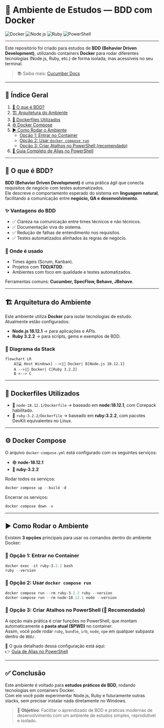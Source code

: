 # 📘 Ambiente de Estudos — BDD com Docker

![Docker](https://img.shields.io/badge/Docker-✔-2496ED?logo=docker&logoColor=white)
![Node.js](https://img.shields.io/badge/Node.js-18.12.1-339933?logo=node.js&logoColor=white)
![Ruby](https://img.shields.io/badge/Ruby-3.2.2-CC342D?logo=ruby&logoColor=white)
![PowerShell](https://img.shields.io/badge/PowerShell-Ambiente-5391FE?logo=powershell&logoColor=white)

---

Este repositório foi criado para estudos de **BDD (Behavior Driven Development)**, utilizando containers **Docker**
para rodar diferentes tecnologias (Node.js, Ruby, etc.) de forma isolada, mas acessíveis no seu terminal.

> 📚 Saiba mais: [Cucumber Docs](https://cucumber.io/docs/bdd/)

---

## 📑 Índice Geral

1. [🤔 O que é BDD?](#-o-que-é-bdd)
2. [🏗 Arquitetura do Ambiente](#-arquitetura-do-ambiente)
3. [🐳 Dockerfiles Utilizados](#-dockerfiles-utilizados)
4. [⚙️ Docker Compose](#️-docker-compose)
5. [▶️ Como Rodar o Ambiente](#️-como-rodar-o-ambiente)
   - [Opção 1: Entrar no Container](#opção-1-entrar-no-container)
   - [Opção 2: Usar `docker compose run`](#opção-2-usar-docker-compose-run)
   - [Opção 3: Criar Atalhos no PowerShell (recomendado)](#opção-3-criar-atalhos-no-powershell-recomendado)
6. [📘 Guia Completo de Alias no PowerShell](docker-powershell-alias.md)

---

## 🤔 O que é BDD?

**BDD (Behavior Driven Development)** é uma prática ágil que conecta requisitos de negócio com testes automatizados.  
Ele descreve o comportamento esperado do sistema em **linguagem natural**, facilitando a comunicação entre **negócio, QA e desenvolvimento**.

### ✨ Vantagens do BDD
- ✅ Clareza na comunicação entre times técnicos e não técnicos.  
- ✅ Documentação viva do sistema.  
- ✅ Redução de falhas de entendimento nos requisitos.  
- ✅ Testes automatizados alinhados às regras de negócio.  

### 🏢 Onde é usado
- Times ágeis (Scrum, Kanban).  
- Projetos com **TDD/ATDD**.  
- Ambientes com foco em qualidade e testes automatizados.  

Ferramentas comuns: **Cucumber, SpecFlow, Behave, JBehave**.

---

## 🏗 Arquitetura do Ambiente

Este ambiente utiliza **Docker** para isolar tecnologias de estudo.  
Atualmente estão configurados:

- **Node.js 18.12.1** → para aplicações e APIs.  
- **Ruby 3.2.2** → para scripts, gems e exemplos de BDD.  

### 🔎 Diagrama da Stack

```mermaid
flowchart LR
    A[💻 Host Windows] -->|🐳 Docker| B[Node.js 18.12.1]
    A -->|🐳 Docker| C[Ruby 3.2.2]
    B <--> C
```

---

## 🐳 Dockerfiles Utilizados

- 📄 `node-18.12.1/Dockerfile` → baseado em **node:18.12.1**, com Corepack habilitado.  
- 📄 `ruby-3.2.2/Dockerfile` → baseado em **ruby:3.2.2**, com pacotes DevKit equivalentes no Linux.  

---

## ⚙️ Docker Compose

O arquivo `docker-compose.yml` está configurado com os seguintes serviços:

- 🟢 **node-18.12.1**  
- 🔴 **ruby-3.2.2**  

Rodar todos os serviços:
```powershell
docker compose up --build -d
```

Encerrar os serviços:
```powershell
docker compose down -v
```

---

## ▶️ Como Rodar o Ambiente

Existem **3 opções** principais para usar os comandos dentro do ambiente Docker:

### 🥇 Opção 1: Entrar no Container
```powershell
docker exec -it ruby-3.2.2 bash
ruby --version
```

### 🥈 Opção 2: Usar `docker compose run`
```powershell
docker compose run --rm ruby-3.2.2 ruby --version
docker compose run --rm node-18.12.1 node --version
```

### 🥉 Opção 3: Criar Atalhos no PowerShell (💎 Recomendado)
A opção mais prática é criar funções no PowerShell, que montam automaticamente a **pasta atual ($PWD)** no container.  
Assim, você pode rodar `ruby`, `bundle`, `irb`, `node`, `npm` em qualquer subpasta dentro de `BDD/`.

📌 O guia detalhado dessa configuração está aqui:  
👉 [Guia de Alias no PowerShell](docker-powershell-alias.md)

---

## ✅ Conclusão

Este ambiente é voltado para **estudos práticos de BDD**, rodando tecnologias em containers Docker.  
Com ele você pode experimentar Node.js, Ruby e futuramente outras stacks, sem precisar instalar nada diretamente no Windows.

> 🚀 **Objetivo**: Facilitar o aprendizado de BDD e práticas modernas de desenvolvimento com um ambiente de estudos simples, reprodutível e isolado.
